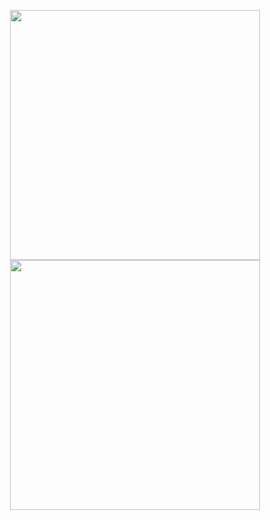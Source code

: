 <p align = "center">
  <img src = "https://github-readme-stats.vercel.app/api?username=inditapryatamap_icons=true&theme=bear" width = 400>
  <img src = "https://github-readme-streak-stats.herokuapp.com?user=inditapryatamap=dark&hide_border=true" width = 400>
</p>
